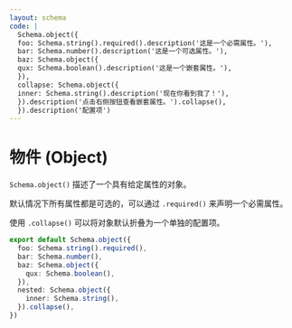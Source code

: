 ```yaml
---
layout: schema
code: |
  Schema.object({
  foo: Schema.string().required().description('这是一个必需属性。'),
  bar: Schema.number().description('这是一个可选属性。'),
  baz: Schema.object({
  qux: Schema.boolean().description('这是一个嵌套属性。'),
  }),
  collapse: Schema.object({
  inner: Schema.string().description('现在你看到我了！'),
  }).description('点击右侧按钮查看嵌套属性。').collapse(),
  }).description('配置项')
---
```


# 物件 (Object)

`Schema.object()` 描述了一个具有给定属性的对象。

默认情况下所有属性都是可选的，可以通过 `.required()` 来声明一个必需属性。

使用 `.collapse()` 可以将对象默认折叠为一个单独的配置项。

```ts
export default Schema.object({
  foo: Schema.string().required(),
  bar: Schema.number(),
  baz: Schema.object({
    qux: Schema.boolean(),
  }),
  nested: Schema.object({
    inner: Schema.string(),
  }).collapse(),
})
```
